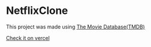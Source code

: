 # NetflixClone

This project was made using [The Movie Database(TMDB)](https://www.themoviedb.org/)

[Check it on vercel](https://netflix-clone-kdi8rqinb-matheus-basso.vercel.app/)
